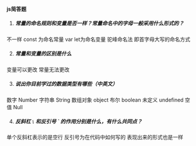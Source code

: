 ####  js简答题

 1. ##### 常量的命名规则和变量是否一样？常量命名中的字母一般采用什么形式的？
 
不一样 const 为命名常量 var let为命名变量 
  驼峰命名法 即首字母大写的命名方式 


 2. ##### 常量和变量的区别是什么
 
变量可以更改 常量无法更改
 
 3. ##### 说出你目前学过的数据类型有哪些（中英文）
 
数字 Number 字符串 String   数组对象 object     布尔 boolean  未定义 undefined
  空值 Null



 4. ##### 反斜杠 `\` 和反引号 ` 的作用分别是什么，有什么共同点？
 
 单个反斜杠表示的是空行 反引号为在代码中如何写的 表现出来的形式也是一样